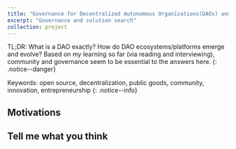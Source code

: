 ```yaml
---
title: "Governance for Decentralized Autonomous Organizations(DAOs) and the "
excerpt: "Governance and solution search"
collection: project
---
```


TL;DR: What is a DAO exactly? How do DAO ecosystems/platforms emerge and evolve? Based on my learning so far (via reading and interviewing), community and governance seem to be essential to the answers here. 
{: .notice--danger}

Keywords: open source, decentralization, public goods, community, innovation, entrepreneurship 
{: .notice--info}

## Motivations 



## Tell me what you think 
